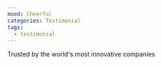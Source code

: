 ```yaml
---
mood: Cheerful
categories: Testimonial
tags:
  - testimonial
---
```

Trusted by the world's most innovative companies